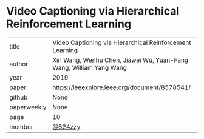 # Video Captioning via Hierarchical Reinforcement Learning

|  |  |
| :--- | :--- |
| title | Video Captioning via Hierarchical Reinforcement Learning |
| author | Xin Wang, Wenhu Chen, Jiawei Wu, Yuan-Fang Wang, William Yang Wang |
| year | 2019 |
| paper |   https://ieeexplore.ieee.org/document/8578541/ |
| github |  None |
| paperweekly | None |
| page | 10 |
| member | [@824zzy](https://github.com/824zzy) |